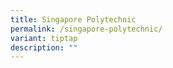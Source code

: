 ```yaml
---
title: Singapore Polytechnic
permalink: /singapore-polytechnic/
variant: tiptap
description: ""
---
```

